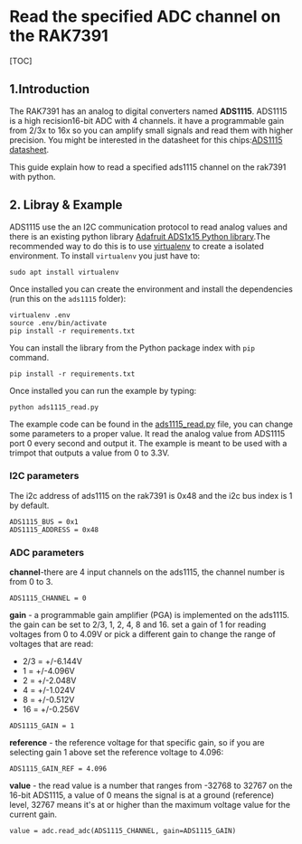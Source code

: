 # Read the specified ADC channel on the RAK7391

[TOC]

## 1.Introduction

The RAK7391 has an analog to digital converters named **ADS1115**. ADS1115 is  a high recision16-bit ADC with 4 channels.  it have a programmable gain from 2/3x to 16x so you can amplify small signals and read them with higher precision. You might be interested in the datasheet for this chips:[ADS1115 datasheet](https://cdn-shop.adafruit.com/datasheets/ads1115.pdf). 

This guide explain how to read a specified ads1115 channel on the rak7391 with python.

## 2. Libray & Example

ADS1115 use the an I2C communication protocol to read analog values and there is an existing python library [Adafruit ADS1x15 Python library](https://github.com/adafruit/Adafruit_Python_ADS1x15).The recommended way to do this is to use [virtualenv](https://virtualenv.pypa.io/en/latest/) to create a isolated environment. To install `virtualenv` you just have to:

```plaintext
sudo apt install virtualenv
```

Once installed you can create the environment and install the dependencies (run this on the `ads1115` folder):

```plaintext
virtualenv .env
source .env/bin/activate
pip install -r requirements.txt
```

You can install the library from the Python package index with `pip` command.

```
pip install -r requirements.txt
```

Once installed you can run the example by typing:

```
python ads1115_read.py
```

The example code can be found in the [ads1115_read.py](ads1115_read.py) file, you can change some parameters to a proper value. It read the analog value from ADS1115 port 0 every second and output it. The example is meant to be used with a trimpot that outputs a value from 0 to 3.3V.

### I2C parameters

The i2c address of ads1115 on the rak7391 is 0x48 and the i2c bus index is 1 by default.

```
ADS1115_BUS = 0x1
ADS1115_ADDRESS = 0x48
```

### ADC parameters

**channel**-there are 4 input channels on the ads1115, the channel number is from 0 to 3.

`ADS1115_CHANNEL = 0` 

**gain** - a programmable gain amplifier (PGA) is implemented on the ads1115. the gain can be set to 2/3, 1, 2, 4, 8 and 16. set a gain of 1 for reading voltages from 0 to 4.09V or pick a different gain to change the range of voltages that are read:

  - 2/3 = +/-6.144V
  - 1 = +/-4.096V
  - 2 = +/-2.048V
  - 4 = +/-1.024V
  - 8 = +/-0.512V
  - 16 = +/-0.256V

`ADS1115_GAIN = 1`

**reference** - the reference voltage for that specific gain, so if you are selecting gain 1 above set the reference voltage to 4.096:

`ADS1115_GAIN_REF = 4.096`

**value** - the read value is a number that ranges from -32768 to 32767 on the 16-bit ADS1115, a value of 0 means the signal is at a ground (reference) level, 32767 means it's at or higher than the maximum voltage value for the current gain.

`value = adc.read_adc(ADS1115_CHANNEL, gain=ADS1115_GAIN)`







